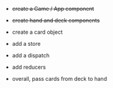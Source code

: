 * ~~create a Game / App component~~
* ~~create hand and deck components~~
* create a card object

* add a store
* add a dispatch
* add reducers
* overall, pass cards from deck to hand